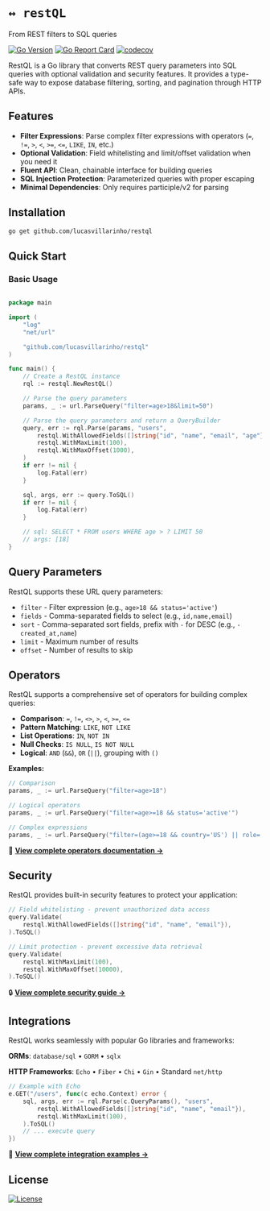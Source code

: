 # `↔️ restQL`

From REST filters to SQL queries

[![Go Version](https://img.shields.io/github/go-mod/go-version/lucasvillarinho/restql)](https://github.com/lucasvillarinho/restql)
[![Go Report Card](https://goreportcard.com/badge/github.com/lucasvillarinho/restql)](https://goreportcard.com/report/github.com/lucasvillarinho/restql)
[![codecov](https://codecov.io/gh/lucasvillarinho/restql/branch/master/graph/badge.svg)](https://codecov.io/gh/lucasvillarinho/restql)

RestQL is a Go library that converts REST query parameters into SQL queries with optional validation and security features. It provides a type-safe way to expose database filtering, sorting, and pagination through HTTP APIs.

## Features

- **Filter Expressions**: Parse complex filter expressions with operators (`=`, `!=`, `>`, `<`, `>=`, `<=`, `LIKE`, `IN`, etc.)
- **Optional Validation**: Field whitelisting and limit/offset validation when you need it
- **Fluent API**: Clean, chainable interface for building queries
- **SQL Injection Protection**: Parameterized queries with proper escaping
- **Minimal Dependencies**: Only requires participle/v2 for parsing

## Installation

```bash
go get github.com/lucasvillarinho/restql
```

## Quick Start

### Basic Usage

```go

package main

import (
    "log"
    "net/url"

    "github.com/lucasvillarinho/restql"
)

func main() {
    // Create a RestQL instance
    rql := restql.NewRestQL()

    // Parse the query parameters
    params, _ := url.ParseQuery("filter=age>18&limit=50")

    // Parse the query parameters and return a QueryBuilder
    query, err := rql.Parse(params, "users",
        restql.WithAllowedFields([]string{"id", "name", "email", "age"}),
        restql.WithMaxLimit(100),
        restql.WithMaxOffset(1000),
    )
    if err != nil {
        log.Fatal(err)
    }

    sql, args, err := query.ToSQL()
    if err != nil {
        log.Fatal(err)
    }

    // sql: SELECT * FROM users WHERE age > ? LIMIT 50
    // args: [18]
}

```

## Query Parameters

RestQL supports these URL query parameters:

- `filter` - Filter expression (e.g., `age>18 && status='active'`)
- `fields` - Comma-separated fields to select (e.g., `id,name,email`)
- `sort` - Comma-separated sort fields, prefix with `-` for DESC (e.g., `-created_at,name`)
- `limit` - Maximum number of results
- `offset` - Number of results to skip

## Operators

RestQL supports a comprehensive set of operators for building complex queries:

- **Comparison**: `=`, `!=`, `<>`, `>`, `<`, `>=`, `<=`
- **Pattern Matching**: `LIKE`, `NOT LIKE`
- **List Operations**: `IN`, `NOT IN`
- **Null Checks**: `IS NULL`, `IS NOT NULL`
- **Logical**: `AND` (`&&`), `OR` (`||`), grouping with `()`

**Examples:**

```go
// Comparison
params, _ := url.ParseQuery("filter=age>18")

// Logical operators
params, _ := url.ParseQuery("filter=age>=18 && status='active'")

// Complex expressions
params, _ := url.ParseQuery("filter=(age>=18 && country='US') || role='admin'")
```

📖 **[View complete operators documentation →](docs/operators.md)**

## Security

RestQL provides built-in security features to protect your application:

```go
// Field whitelisting - prevent unauthorized data access
query.Validate(
    restql.WithAllowedFields([]string{"id", "name", "email"}),
).ToSQL()

// Limit protection - prevent excessive data retrieval
query.Validate(
    restql.WithMaxLimit(100),
    restql.WithMaxOffset(10000),
).ToSQL()
```

🔒 **[View complete security guide →](docs/security.md)**

## Integrations

RestQL works seamlessly with popular Go libraries and frameworks:

**ORMs**: `database/sql` • `GORM` • `sqlx`

**HTTP Frameworks**: `Echo` • `Fiber` • `Chi` • `Gin` • Standard `net/http`

```go
// Example with Echo
e.GET("/users", func(c echo.Context) error {
    sql, args, err := rql.Parse(c.QueryParams(), "users",
        restql.WithAllowedFields([]string{"id", "name", "email"}),
        restql.WithMaxLimit(100),
    ).ToSQL()
    // ... execute query
})
```

🔌 **[View complete integration examples →](docs/integrations.md)**

## License

[![License](https://img.shields.io/github/license/lucasvillarinho/restql)](https://github.com/lucasvillarinho/restql/blob/master/LICENSE)

